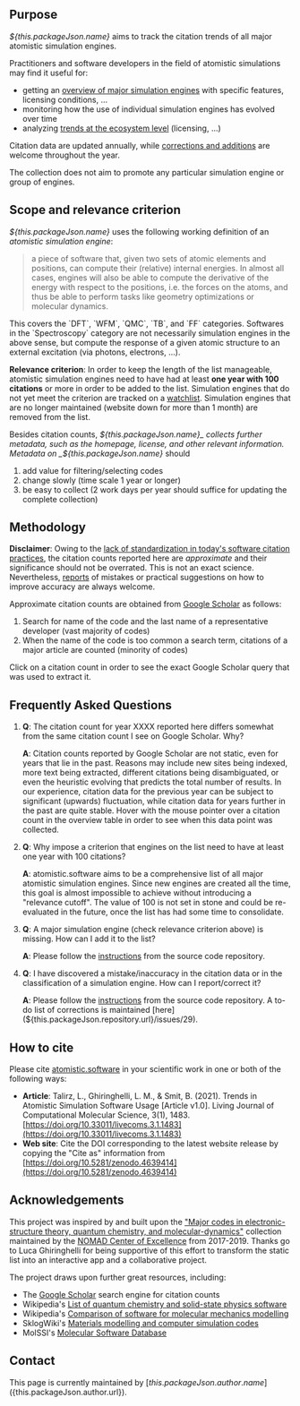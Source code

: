 ## Purpose

_${this.packageJson.name}_ aims to track the citation trends of all major atomistic simulation engines.

Practitioners and software developers in the field of atomistic simulations may find it useful for:

- getting an [overview of major simulation engines](#/table) with specific features, licensing conditions, ...
- monitoring how the use of individual simulation engines has evolved over time
- analyzing [trends at the ecosystem level](#/statistics) (licensing, ...)

Citation data are updated annually, while [corrections and additions](${this.packageJson.repository.url}#adding-a-simulation-engine) are welcome throughout the year.

The collection does not aim to promote any particular simulation engine or group of engines.

## Scope and relevance criterion

_${this.packageJson.name}_ uses the following working definition of an _atomistic simulation engine_:

> a piece of software that, given two sets of atomic elements and positions, can compute their (relative) internal energies.
> In almost all cases, engines will also be able to compute the derivative of the energy with respect to the positions, i.e. the forces on the atoms, and thus be able to perform tasks like geometry optimizations or molecular dynamics.

This covers the \`DFT\`, \`WFM\`, \`QMC\`, \`TB\`, and \`FF\` categories.
Softwares in the \`Spectroscopy\` category are not necessarily simulation engines in the above sense, but compute the response of a given atomic structure to an external excitation (via photons, electrons, ...).

**Relevance criterion**: In order to keep the length of the list manageable, atomistic simulation engines need to have had at least **one year with 100 citations** or more in order to be added to the list.
Simulation engines that do not yet meet the criterion are tracked on a [watchlist](${this.packageJson.repository.url}/wiki/Watchlist).
Simulation engines that are no longer maintained (website down for more than 1 month) are removed from the list.

Besides citation counts, _${this.packageJson.name}_ collects further metadata, such as the homepage, license, and other relevant information.
Metadata on _${this.packageJson.name}_ should
  1. add value for filtering/selecting codes
  2. change slowly (time scale 1 year or longer)
  3. be easy to collect (2 work days per year should suffice for updating the complete collection)
## Methodology

**Disclaimer**: Owing to the [lack of standardization in today's software citation practices](http://doi.org/10.5281/zenodo.4263762), the citation counts reported here are _approximate_ and their significance should not be overrated.
This is not an exact science.
Nevertheless, [reports](${this.packageJson.repository.url}/issues) of mistakes or practical suggestions on how to improve accuracy are always welcome.

Approximate citation counts are obtained from [Google Scholar](https://scholar.google.com/) as follows:

1.  Search for name of the code and the last name of a representative developer (vast majority of codes)
1.  When the name of the code is too common a search term, citations of a major article are counted (minority of codes)

Click on a citation count in order to see the exact Google Scholar query that was used to extract it.

## Frequently Asked Questions

1.  **Q**: The citation count for year XXXX reported here differs somewhat from the same citation count I see on Google Scholar. Why?

    **A**: Citation counts reported by Google Scholar are not static, even for years that lie in the past.
    Reasons may include new sites being indexed, more text being extracted, different citations being disambiguated, or even the heuristic evolving that predicts the total number of results.
    In our experience, citation data for the previous year can be subject to significant (upwards) fluctuation, while citation data for years further in the past are quite stable.
    Hover with the mouse pointer over a citation count in the overview table in order to see when this data point was collected.

1.  **Q**: Why impose a criterion that engines on the list need to have at least one year with 100 citations?

    **A**: atomistic.software aims to be a comprehensive list of all major atomistic simulation engines.
    Since new engines are created all the time, this goal is almost impossible to achieve without introducing a "relevance cutoff".
    The value of 100 is not set in stone and could be re-evaluated in the future, once the list has had some time to consolidate.

1.  **Q**: A major simulation engine (check relevance criterion above) is missing. How can I add it to the list?

    **A**: Please follow the [instructions](${this.packageJson.repository.url}#contributing) from the source code repository.

1.  **Q**: I have discovered a mistake/inaccuracy in the citation data or in the classification of a simulation engine. How can I report/correct it?

    **A**: Please follow the [instructions](${this.packageJson.repository.url}#contributing) from the source code repository.
    A to-do list of corrections is maintained [here](${this.packageJson.repository.url}/issues/29).

## How to cite

Please cite [atomistic.software](https://atomistic.software/#/) in your scientific work in one or both of the following ways:

- **Article**: Talirz, L., Ghiringhelli, L. M., & Smit, B. (2021). Trends in Atomistic Simulation Software Usage [Article v1.0]. Living Journal of Computational Molecular Science, 3(1), 1483. [https://doi.org/10.33011/livecoms.3.1.1483](https://doi.org/10.33011/livecoms.3.1.1483)
- **Web site**: Cite the DOI corresponding to the latest website release by copying the "Cite as" information from [https://doi.org/10.5281/zenodo.4639414](https://doi.org/10.5281/zenodo.4639414)


## Acknowledgements
This project was inspired by and built upon the ["Major codes in electronic-structure theory, quantum chemistry, and molecular-dynamics"](https://www.nomad-coe.eu/old-pages/externals/codes) collection maintained by the [NOMAD Center of Excellence](https://www.nomad-coe.eu) from 2017-2019.
Thanks go to Luca Ghiringhelli for being supportive of this effort to transform the static list into an interactive app and a collaborative project.

The project draws upon further great resources, including:
 * The [Google Scholar](https://scholar.google.com/) search engine for citation counts
 * Wikipedia's [List of quantum chemistry and solid-state physics software](https://en.wikipedia.org/wiki/List_of_quantum_chemistry_and_solid-state_physics_software)
 * Wikipedia's [Comparison of software for molecular mechanics modelling](https://en.wikipedia.org/wiki/Comparison_of_software_for_molecular_mechanics_modeling)
 * SklogWiki's [Materials modelling and computer simulation codes](http://www.sklogwiki.org/SklogWiki/index.php/Materials_modelling_and_computer_simulation_codes)
 * MolSSI's [Molecular Software Database](https://molssi.org/software-search/)


## Contact

This page is currently maintained by [${this.packageJson.author.name}](${this.packageJson.author.url}).
